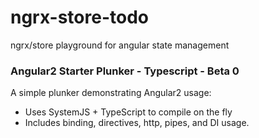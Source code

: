 # ngrx-store-todo
ngrx/store playground for angular state management

### Angular2 Starter Plunker - Typescript - Beta 0

A simple plunker demonstrating Angular2 usage:
- Uses SystemJS + TypeScript to compile on the fly
- Includes binding, directives, http, pipes, and DI usage.